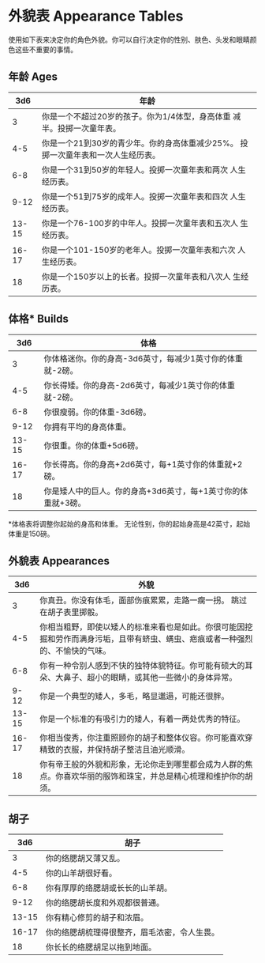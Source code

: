 # 外貌表 Appearance Tables

使用如下表来决定你的角色外貌。你可以自行决定你的性别、肤色、头发和眼睛颜色这些不重要的事情。

## 年龄 Ages

<table>
<thead>
<tr class="header">
<th>3d6</th>
<th>年龄</th>
</tr>
</thead>
<tbody>
<tr class="odd">
<td>3</td>
<td>你是一个不超过20岁的孩子。你为1/4体型，身高体重
减半。投掷一次童年表。</td>
</tr>
<tr class="even">
<td>4-5</td>
<td>你是一个21到30岁的青少年。你的身高体重减少25%。
投掷一次童年表和一次人生经历表。</td>
</tr>
<tr class="odd">
<td>6-8</td>
<td>你是一个31到50岁的年轻人。投掷一次童年表和两次 人生经历表。</td>
</tr>
<tr class="even">
<td>9-12</td>
<td>你是一个51到75岁的成年人。投掷一次童年表和四次 人生经历表。</td>
</tr>
<tr class="odd">
<td>13-15</td>
<td>你是一个76-100岁的中年人。投掷一次童年表和五次人 生经历表。</td>
</tr>
<tr class="even">
<td>16-17</td>
<td>你是一个101-150岁的老年人。投掷一次童年表和六次 人生经历表。</td>
</tr>
<tr class="odd">
<td>18</td>
<td>你是一个150岁以上的长者。投掷一次童年表和八次人 生经历表。</td>
</tr>
</tbody>
</table>

## 体格\* Builds

<table>
<thead>
<tr class="header">
<th>3d6</th>
<th>体格</th>
</tr>
</thead>
<tbody>
<tr class="odd">
<td>3</td>
<td>你体格迷你。你的身高-3d6英寸，每减少1英寸你的体重就-2磅。</td>
</tr>
<tr class="even">
<td>4-5</td>
<td>你长得矮。你的身高-2d6英寸，每减少1英寸你的体重就-2磅。</td>
</tr>
<tr class="odd">
<td>6-8</td>
<td>你很瘦弱。你的体重-3d6磅。</td>
</tr>
<tr class="even">
<td>9-12</td>
<td>你拥有平均的身高体重。</td>
</tr>
<tr class="odd">
<td>13-15</td>
<td>你很重。你的体重+5d6磅。</td>
</tr>
<tr class="even">
<td>16-17</td>
<td>你长得高。你的身高+2d6英寸，每+1英寸你的体重就+2磅。</td>
</tr>
<tr class="odd">
<td>18</td>
<td>你是矮人中的巨人。你的身高+3d6英寸，每+1英寸你的体重就+3磅。</td>
</tr>
</tbody>
</table>

\*体格表将调整你起始的身高和体重。
无论性别，你的起始身高是42英寸，起始体重是150磅。

## 外貌表 Appearances

<table>
<thead>
<tr class="header">
<th>3d6</th>
<th>外貌</th>
</tr>
</thead>
<tbody>
<tr class="odd">
<td>3</td>
<td>你真丑。你没有体毛，面部伤痕累累，走路一瘸一拐。
跳过在胡子表里掷骰。</td>
</tr>
<tr class="even">
<td>4-5</td>
<td>你相当粗野，即使以矮人的标准来看也是如此。你很可能因挖掘和劳作而满身污垢，且带有蛴虫、螨虫、疤痕或者一种强烈的、不愉快的气味。</td>
</tr>
<tr class="odd">
<td>6-8</td>
<td>你有一种令别人感到不快的独特体貌特征。你可能有硕大的耳朵、大鼻子、超小的眼睛，或其他一些微小的身体异常。</td>
</tr>
<tr class="even">
<td>9-12</td>
<td>你是一个典型的矮人，多毛，略显邋遢，可能还很胖。</td>
</tr>
<tr class="odd">
<td>13-15</td>
<td>你是一个标准的有吸引力的矮人，有着一两处优秀的特征。</td>
</tr>
<tr class="even">
<td>16-17</td>
<td>你相当俊秀，你注重照顾你的胡子和整体仪容。你可能喜欢穿精致的衣服，并保持胡子整洁且油光顺滑。</td>
</tr>
<tr class="odd">
<td>18</td>
<td>你有帝王般的外貌和形象，无论你走到哪里都会成为人群的焦点。你喜欢华丽的服饰和珠宝，并总是精心梳理和维护你的胡须。</td>
</tr>
</tbody>
</table>

## 胡子

<table>
<thead>
<tr class="header">
<th>3d6</th>
<th>胡子</th>
</tr>
</thead>
<tbody>
<tr class="odd">
<td>3</td>
<td>你的络腮胡又薄又乱。</td>
</tr>
<tr class="even">
<td>4-5</td>
<td>你的山羊胡很好看。</td>
</tr>
<tr class="odd">
<td>6-8</td>
<td>你有厚厚的络腮胡或长长的山羊胡。</td>
</tr>
<tr class="even">
<td>9-12</td>
<td>你的络腮胡长度和外观都很普通。</td>
</tr>
<tr class="odd">
<td>13-15</td>
<td>你有精心修剪的胡子和浓眉。</td>
</tr>
<tr class="even">
<td>16-17</td>
<td>你的络腮胡梳理得很整齐，眉毛浓密，令人生畏。</td>
</tr>
<tr class="odd">
<td>18</td>
<td>你长长的络腮胡足以拖到地面。</td>
</tr>
</tbody>
</table>

 
